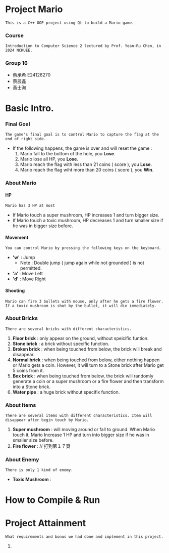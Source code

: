 ﻿# Project Mario
    This is a C++ OOP project using Qt to build a Mario game.

### Course
    Introduction to Computer Science 2 lectured by Prof. Yean-Ru Chen, in 2024 NCKUEE.

### Group 16
- 蔡承希 E24126270
- 蔡辰鑫 
- 黃士洵

# Basic Intro.

### Final Goal
    The game's final goal is to control Mario to capture the flag at the end of right side.
- If the following happens, the game is over and will reset the game : 
    1. Mario fall to the bottom of the hole, you **Lose**.
    2. Mario lose all HP, you **Lose**.
    3. Mario reach the flag with less than 21 coins ( score ), you **Lose**.
    4. Mario reach the flag wiht more than 20 coins ( score ), you **Win**.

### About Mario
#### HP
    Mario has 3 HP at most
- If Mario touch a super mushroom, HP increases 1 and turn bigger size.
- If Mario touch a toxic mushroom, HP decreases 1 and turn smaller size if he was in bigger size before.   

#### Movement
    You can control Mario by pressing the following keys on the keyboard.
- **'w'** : Jump 
    - Note : Double jump ( jump again while not grounded ) is not permitted.
- **'a'** : Move Left
- **'d'** : Move Right 

#### Shooting
    Mario can fire 3 bullets with mouse, only after he gets a fire flower.
    If a toxic mushroom is shot by the bullet, it will die immediately.

### About Bricks
    There are several bricks with different characteristics.
1. **Floor brick** : only appear on the ground, without speicific funtion.
2. **Stone brick** : a brick without specific function.
3. **Broken brick** : when being touched from below, the brick will break and disappear.
4. **Normal brick** : when being touched from below, either nothing happen or Mario gets a coin. However, it will turn to a Stone brick after Mario get 5 coins from it.
5. **Box brick** : when being touched from below, the brick will randomly generate a coin or a super mushroom or a fire flower and then transform into a Stone brick.
6. **Water pipe** : a huge brick without specifix function.

### About Items
    There are several items with different characteristics. Item will disappear after begin touch by Mario.
1. **Super mushroom** : will moving around or fall to ground. When Mario touch it, Mario Increase 1 HP and turn into bigger size if he was in smaller size before.   
2. **Fire flower** : // 打到第１７頁

### About Enemy
    There is only 1 kind of enemy.
- **Toxic Mushroom** : 

# How to Compile & Run


# Project Attainment
    What requirements and bonus we had done and implement in this project.
1. 

